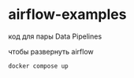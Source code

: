 # airflow-examples
код для пары Data Pipelines

чтобы развернуть airflow 
~~~
docker compose up
~~~
